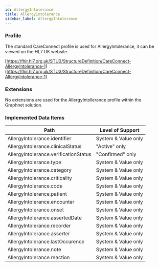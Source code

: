 ```yaml
---
id: AllergyIntolerance
title: AllergyIntolerance
sidebar_label: AllergyIntolerance
---
```


### Profile

The standard CareConnect profile is used for AllergyIntolerance, it can be viewed on the HL7 UK website.

[https://fhir.hl7.org.uk/STU3/StructureDefinition/CareConnect-AllergyIntolerance-1](https://fhir.hl7.org.uk/STU3/StructureDefinition/CareConnect-AllergyIntolerance-1)

### Extensions

No extensions are used for the AllergyIntollerance profile within the Graphnet solution.

### Implemented Data Items

<div class="widetable">

| Path                                  | Level of Support    |
| ------------------------------------- | ------------------- |
| AllergyIntolerance.identifier         | System & Value only |
| AllergyIntolerance.clinicalStatus     | "Active" only       |
| AllergyIntolerance.verificationStatus | "Confirmed" only    |
| AllergyIntolerance.type               | System & Value only |
| AllergyIntolerance.category           | System & Value only |
| AllergyIntolerance.criticality        | System & Value only |
| AllergyIntolerance.code               | System & Value only |
| AllergyIntolerance.patient            | System & Value only |
| AllergyIntolerance.encounter          | System & Value only |
| AllergyIntolerance.onset              | System & Value only |
| AllergyIntolerance.assertedDate       | System & Value only |
| AllergyIntolerance.recorder           | System & Value only |
| AllergyIntolerance.asserter           | System & Value only |
| AllergyIntolerance.lastOccurence      | System & Value only |
| AllergyIntolerance.note               | System & Value only |
| AllergyIntolerance.reaction           | System & Value only |

</div>
